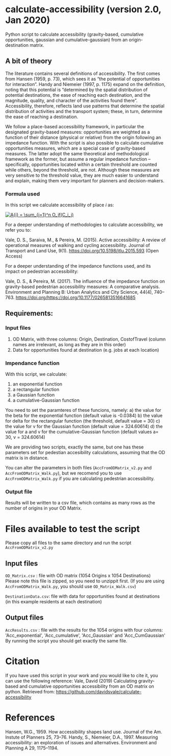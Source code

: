 # calculate-accessibility (version 2.0, Jan 2020)
Python script to calculate accessibility (gravity-based, cumulative opportunities, gaussian and cumulative-gaussian) from an origin-destination matrix.

## A bit of theory
   The literature contains several definitions of accessibility. The first comes from Hansen (1959, p. 73), which sees it as “the potential of opportunities for interaction”. Handy and Niemeier (1997, p. 1175) expand on the definition, noting that this potential is “determined by the spatial distribution of potential destinations, the ease of reaching each destination, and the magnitude, quality, and character of the activities found there”. Accessibility, therefore, reflects land use patterns that determine the spatial distribution of activities and the transport system; these, in turn, determine the ease of reaching a destination.
   
   We follow a place-based accessibility framework, in particular the designated gravity-based measures: opportunities are weighted as a function of their distance (physical or relative) from the origin following an impedance function. With the script is also possible to calculate cumulative opportunities measures, which are a special case of gravity-based measures. The latter adopt the same theoretical and methodological framework as the former, but assume a regular impedance function – specifically, opportunities located within a certain threshold are counted while others, beyond the threshold, are not. Although these measures are very sensitive to the threshold value, they are much easier to understand and explain, making them very important for planners and decision-makers.

### Formula used
In this script we calculate accessibility of place *i* as:

<a href="https://www.codecogs.com/eqnedit.php?latex=A{i}&space;=&space;\sum_{j=1}^n&space;O_jf(C_i_j)" target="_blank"><img src="https://latex.codecogs.com/gif.latex?A{i}&space;=&space;\sum_{j=1}^n&space;O_jf(C_i_j)" title="A{i} = \sum_{j=1}^n O_jf(C_i_j)" /></a>

For a deeper understanding of methodologies to calculate accessibility, we refer you to:

Vale, D. S., Saraiva, M., & Pereira, M. (2015). Active accessibility: A review of operational measures of walking and cycling accessibility. Journal of Transport and Land Use, 9(1). https://doi.org/10.5198/jtlu.2015.593 (Open Access)

For a deeper understanding of the impedance functions used, and its impact on pedestrian accessibility:

Vale, D. S., & Pereira, M. (2017). The influence of the impedance function on gravity-based pedestrian accessibility measures: A comparative analysis. Environment and Planning B: Urban Analytics and City Science, 44(4), 740–763. https://doi.org/https://doi.org/10.1177/0265813516641685


## Requirements:
### Input files
1) OD Matrix, with three columns: Origin, Destination, CostofTravel (column names are irrelevant, as long as they are in this order)
2) Data for opportunities found at destination (e.g. jobs at each location)

### Impendance function
With this script, we calculate:
1) an exponential function
2) a rectangular function
3) a Gaussian function
4) a cumulative-Gaussian function

You need to set the paramteres of these funcions, namely:
a) the value for the beta for the exponential function (default value is -0.0384)
b) the value for delta for the rectangular function (the threshold, default value = 30)
c) the value for v for the Gaussian function (default value = 324.60614)
d) the value for a and v for the cumulative-Gaussian function (default values a= 30, v = 324.60614)

We are providing two scripts, exactly the same, but one has these parameters set for pedestian accesibility calculations, assuming that the OD matrix is in distance.

You can alter the parameters in both files (`AccFromODMatrix_v2.py` and `AccFromODMatrix_Walk.py`), but we recomend you to use `AccFromODMatrix_Walk.py` if you are calculating pedestrian accessibility.

### Output file
Results will be written to a csv file, which contains as many rows as the number of origins in your OD Matrix. 


# Files available to test the script
Please copy all files to the same directory and run the script `AccFromODMatrix_v2.py`

## Input files
`OD_Matrix.csv` : file with OD matrix (1054 Origins x 1054 Destinations)
Please note this file is zipped, so you need to unzippit first.
(If you are using `AccFromODMatrix_Walk.py`, you should use `OD_Matrix_Walk.csv`)

`DestinationData.csv`: file with data for opportunities found at destinations (in this example residents at each destination)

## Output files
`AccResults.csv` : file with the results for the 1054 origins with four columns: 'Acc_exponential', 'Acc_cumulative', 'Acc_Gaussian' and 'Acc_CumGaussian' 
By running the script you should get exactly the same file.


# Citation
If you have used this script in your work and you would like to cite it, you can use the following reference:
Vale, David (2019) Calculating gravity-based and cumulative opportunities accessibility from an OD matrix on python.  Retrieved from: https://github.com/davidsvale/calculate-accessibility

# References
Hansen, W.G., 1959. How accessibility shapes land use. Journal of the Am. Instute of Planners 25, 73–76.
Handy, S., Niemeier, D.A., 1997. Measuring accessibility: an exploration of issues and alternatives. Environment and Planning A 29, 1175–1194.
